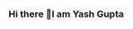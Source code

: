 ### Hi there 👋I am Yash Gupta

<!--
**yash-levi1896/yash-levi1896** is a ✨ _special_ ✨ repository because its `README.md` (this file) appears on your GitHub profile.


Here are some ideas to get you started:

                                       🌱 I’m currently learning MERN Stack, SQL, System Desgin.

                                                  👨‍💻Checkout my portfolio [here](https://yash-levi1896.github.io/) 
  
                                       💬 Ask me about Node.js Express.js Mongo db and Front-end development.

                                                📫 How to reach me:yashkumar18gupta@gmail.com

- 😄 checkout my resume [here]([https://drive.google.com/drive/my-drive](https://drive.google.com/file/d/1T89GO9-k_otAy8nOX6qP9TypbJx2fTTF/view?usp=sharing))
- ⚡ Fun fact: ...
-->
